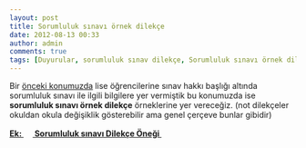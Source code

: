 ```yaml
---
layout: post
title: Sorumluluk sınavı örnek dilekçe
date: 2012-08-13 00:33
author: admin
comments: true
tags: [Duyurular, sorumluluk sınav dilekçe, Sorumluluk sınavı örnek dilekçe]
---
```

Bir <a href="http://egitimvaktim.com/lise-ogrencilerine-sorumluluk-sinavinda-4-dersten-sinav-hakki">önceki konumuzda</a> lise öğrencilerine sınav hakkı başlığı altında sorumluluk sınavı ile ilgili bilgilere yer vermiştik bu konumuzda ise <strong>sorumluluk sınavı örnek dilekçe</strong> örneklerine yer vereceğiz. (not dilekçeler okuldan okula değişiklik gösterebilir ama genel çerçeve bunlar gibidir)

<span style="text-decoration: underline;"><strong>Ek:
<img class="alignnone size-full wp-image-4259" title="zip" src="http://egitimvaktim.com/dosyalar/2012/04/zip.gif" alt="" width="16" height="16" /> <a title="sorumluluk sınavı dilekçeleri" href="http://egitimvaktim.com/dosyalar/2012/08/dilekçe.zip">Sorumluluk sınavı Dilekçe Öneği </a></strong></span>
